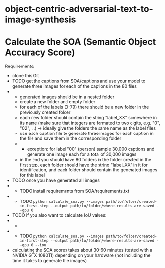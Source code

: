 # object-centric-adversarial-text-to-image-synthesis

# Calculate the SOA (Semantic Object Accuracy Score)

Requirements:

* clone this Git
* TODO get the captions from SOA/captions and use your model to generate three images for each of the captions in the 80 files
* * generated images should be in a nested folder
  * create a new folder and empty folder
  * for each of the labels (0-79) there should be a new folder in the previously created folder
  * each new folder should contain the string "label_XX" somewhere in its name (make sure that integers are formated to two digits, e.g. "0", "02", ...) -> ideally give the folders the same name as the label files
  * use each caption file to generate three images for each caption in the file and save them in the corresponding folder
  * * exception: for label "00" (person) sample 30,000 captions and generate one image each for a total of 30,000 images
  * in the end you should have 80 folders in the folder created in the first step, each folder should have the string "label_XX" in it for identification, and each folder should contain the generated images for this label
* TODO once you have generated all images:
* * TODO install requirements from SOA/requirements.txt
* * TODO ``python calculate_soa.py --images path/to/folder/created-in-first-step --output path/to/folder/where-results-are-saved --gpu 0``
* TODO if you also want to calculate IoU values:
* * 
* * TODO ``python calculate_soa.py --images path/to/folder/created-in-first-step --output path/to/folder/where-results-are-saved --gpu 0 --iou``
* calculating the SOA scores takes about 30-60 minutes (tested with a NVIDIA GTX 1080TI) depending on your hardware (not including the time it takes to generate the images)
